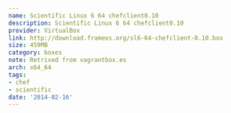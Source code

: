 ```yaml
---
name: Scientific Linux 6 64 chefclient0.10
description: Scientific Linux 6 64 chefclient0.10
provider: VirtualBox
link: http://download.frameos.org/sl6-64-chefclient-0.10.box
size: 459MB
category: boxes
note: Retrived from vagrantbox.es
arch: x64_64
tags:
- chef
- scientific
date: '2014-02-16'
---
```

